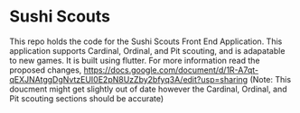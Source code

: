 # Sushi Scouts

This repo holds the code for the Sushi Scouts Front End Application. This application supports Cardinal, Ordinal, and Pit scouting, and is adapatable to new games. It is built using flutter. For more information read the proposed changes, https://docs.google.com/document/d/1R-A7qt-qEXJNAtggDgNvtzEUI0E2pN8UzZby2bfyq3A/edit?usp=sharing (Note: This doucment might get slightly out of date however the Cardinal, Ordinal, and Pit scouting sections should be accurate)
